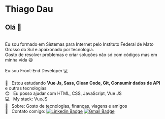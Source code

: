 # Thiago Dau
## Olá 👋
<br/>Eu sou formado em Sistemas para Internet pelo Instituto Federal de Mato Grosso do Sul e apaixonado por tecnologia.
<br/>Gosto de resolver problemas e criar soluções não só com códigos mas em minha vida :smiley: <br/>
<br/>Eu sou Front-End Developer :computer:<br/><br/>
  :rocket: &nbsp; Estou estudando **Vue Js, Sass, Clean Code, Git, Consumir dados de API** e outras tecnologias
 <br/> :blush: &nbsp; Eu posso ajudar com HTML, CSS, JavaScript, Vue JS 
 <br/> :computer: &nbsp; My stack: VueJS 
 <br/> 💬  &nbsp; Sobre: Gosto de tecnologias, finanças, viagens e amigos 
 <br/> :email: &nbsp; Contato comigo: [![Linkedin Badge](https://img.shields.io/badge/-Thiago-blue?style=flat-square&logo=Linkedin&logoColor=white&link=https://www.linkedin.com/in/thiagorodriguesdau/)](https://www.linkedin.com/in/thiagorodriguesdau/) 
[![Gmail Badge](https://img.shields.io/badge/-thiagorodriguesdau@gmail.com-c14438?style=flat-square&logo=Gmail&logoColor=white&link=mailto:thiagorodriguesdau@gmail.com)](mailto:thiagorodriguesdau@gmail.com)
